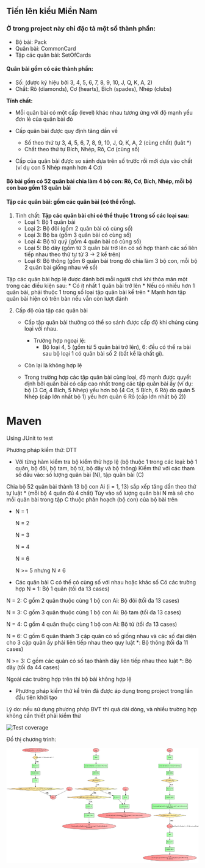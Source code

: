 ﻿
## Tiến lên kiểu Miền Nam
### Ở trong project này chỉ đặc tả một số thành phần:
 * Bộ bài: Pack
 * Quân bài: CommonCard
 * Tập các quân bài: SetOfCards

#### Quân bài gồm có các thành phần:
 * Số: (được ký hiệu bởi 3, 4, 5, 6, 7, 8, 9, 10, J, Q, K, A, 2)
 * Chất: Rô (diamonds), Cơ (hearts), Bích (spades), Nhép (clubs)

**Tính chất:**
 * Mỗi quân bài có một cấp (level) khác nhau tương ứng với độ mạnh yếu đơn lẻ của quân bài đó

 * Cấp quân bài được quy định tăng dần về
    * Số theo thứ tự 3, 4, 5, 6, 7, 8, 9, 10, J, Q, K, A, 2 (cùng chất) (luât *)
    * Chất theo thứ tự Bích, Nhép, Rô, Cơ (cùng số)

 * Cấp của quân bài được so sánh dựa trên số trước rồi mới dựa vào chất (ví dụ con 5 Nhép mạnh hơn 4 Cơ)

#### Bộ bài gồm có 52 quân bài chia làm 4 bộ con: Rô, Cơ, Bích, Nhép, mỗi bộ con bao gồm 13 quân bài

#### Tập các quân bài: gồm các quân bài (có thể rỗng).
 1. Tính chất:
   **Tập các quân bài chỉ có thể thuộc 1 trong số các loại sau:**
    * Loại 1: Bộ 1 quân bài
    * Loại 2: Bộ đôi (gồm 2 quân bài có cùng số)
    * Loại 3: Bộ ba (gồm 3 quân bài có cùng số)
    * Loại 4: Bộ tứ quý (gồm 4 quân bài có cùng số)
    * Loại 5: Bộ dây (gồm từ 3 quân bài trở lên có số hợp thành các số liên tiếp nhau theo thứ tự từ 3 -> 2 kể trên)
    * Loại 6: Bộ thông (gồm 6 quân bài trong đó chia làm 3 bộ con, mỗi bộ 2 quân bài giống nhau về số)
   
   Tập các quân bài hợp lệ được đánh bởi mỗi người chơi khi thỏa mãn một trong các điều kiện sau:
    * Có ít nhất 1 quân bài trở lên
    * Nếu có nhiều hơn 1 quân bài, phải thuộc 1 trong số loại tập quân bài kể trên
    * Mạnh hơn tập quân bài hiện có trên bàn nếu vẫn còn lượt đánh

 2. Cấp độ của tập các quân bài
    * Cấp tập quân bài thường có thể so sánh được cấp độ khi chúng cùng loại với nhau.
      * Trường hợp ngoại lệ:
        * Bộ loại 4, 5 (gồm từ 5 quân bài trở lên), 6: đều có thể ra bài sau bộ loại 1 có quân bài số 2 (bất kể là chất gì).
	* Còn lại là không hợp lệ

    * Trong trường hợp các tập quân bài cùng loại, độ mạnh được quyết định bởi quân bài có cấp cao nhất trong các tập quân bài ấy
    (ví dụ: bộ (3 Cơ, 4 Bích, 5 Nhép) yếu hơn bộ (4 Cơ, 5 Bích, 6 Rô) do quân 5 Nhép (cấp lớn nhất bộ 1) yếu hơn quân 6 Rô (cấp lớn nhất bộ 2))


# Maven
Using JUnit to test

Phương pháp kiểm thử: DTT
* Với từng hàm kiểm tra bộ kiểm thử hợp lệ (bộ thuộc 1 trong các loại: bộ 1 quân, bộ đôi, bộ tam, bộ tứ, bộ dây và bộ thông)
Kiểm thử với các tham số đầu vào: số lượng quân bài (N), tập quân bài (C)

Chia bộ 52 quân bài thành 13 bộ con Ai (i = 1, 13) sắp xếp tăng dần theo thứ tự luật * (mỗi bộ 4 quân đủ 4 chất)
Tùy vào số lượng quân bài N mà sẽ cho mỗi quân bài trong tập C thuộc phân hoạch (bộ con) của bộ bài trên

* N = 1

  N = 2
  
  N = 3
  
  N = 4

  N = 6

  N >= 5 nhưng N ≠ 6

* Các quân bài C có thể có cùng số với nhau hoặc khác số
Có các trường hợp
N = 1: Bộ 1 quân (tối đa 13 cases)

N = 2: C gồm 2 quân thuộc cùng 1 bộ con Ai: Bộ đôi (tối đa 13 cases)

N = 3: C gồm 3 quân thuộc cùng 1 bộ con Ai: Bộ tam (tối đa 13 cases)

N = 4: C gồm 4 quân thuộc cùng 1 bộ con Ai: Bộ tứ (tối đa 13 cases)

N = 6: C gồm 6 quân thành 3 cặp quân có số giống nhau và các số đại diện cho 3 cặp quân ấy phải liên tiếp nhau theo quy luật *: Bộ thông (tối đa 11 cases)

N >= 3: C gồm các quân có số tạo thành dãy liên tiếp nhau theo luật *: Bộ dây (tối đa 44 cases)

Ngoài các trường hợp trên thì bộ bài không hợp lệ

* Phương pháp kiểm thử kể trên đã được áp dụng trong project trong lần đầu tiên khởi tạo

Lý do: nếu sử dụng phương pháp BVT thì quá dài dòng, và nhiều trường hợp không cần thiết phải kiểm thử

![Test coverage](https://github.com/dungntm58/int3117-2016/blob/master/NguyenTrongMinhDung/Test.png)

Đồ thị chương trình:

![Program Graph](https://github.com/dungntm58/int3117-2016/blob/master/NguyenTrongMinhDung/BT2/program_graph.png)